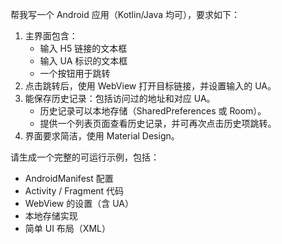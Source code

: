 帮我写一个 Android 应用（Kotlin/Java 均可），要求如下：  
1. 主界面包含：  
   - 输入 H5 链接的文本框  
   - 输入 UA 标识的文本框  
   - 一个按钮用于跳转  
2. 点击跳转后，使用 WebView 打开目标链接，并设置输入的 UA。  
3. 能保存历史记录：包括访问过的地址和对应 UA。  
   - 历史记录可以本地存储（SharedPreferences 或 Room）。  
   - 提供一个列表页面查看历史记录，并可再次点击历史项跳转。  
4. 界面要求简洁，使用 Material Design。  

请生成一个完整的可运行示例，包括：  
- AndroidManifest 配置  
- Activity / Fragment 代码  
- WebView 的设置（含 UA）  
- 本地存储实现  
- 简单 UI 布局（XML）  